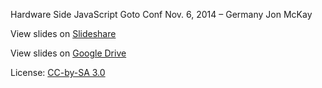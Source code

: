 Hardware Side JavaScript
Goto Conf Nov. 6, 2014 – Germany
Jon McKay

View slides on [Slideshare](http://www.slideshare.net/TechnicalMachine/why-use-javascript-in-hardware-goto-conf-berlin)

View slides on [Google Drive](https://docs.google.com/presentation/d/1PUoknWLEI5vFNRoQsZuBBsltjFffcQn0ajo7dFzrItE/edit?usp=sharing)

License: [CC-by-SA 3.0](https://creativecommons.org/licenses/by-sa/3.0/)
